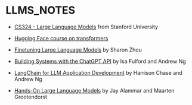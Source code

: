 # LLMS_NOTES

* [CS324 - Large Language Models](https://stanford-cs324.github.io/winter2022/) from Stanford University

* [Hugging Face course on transformers](https://huggingface.co/learn/nlp-course/chapter1/1)

* [Finetuning Large Language Models](https://www.deeplearning.ai/short-courses/finetuning-large-language-models/) by Sharon Zhou

* [Building Systems with the ChatGPT API](https://www.deeplearning.ai/short-courses/building-systems-with-chatgpt/) by Isa Fulford and Andrew Ng

* [LangChain for LLM Application Development](https://www.deeplearning.ai/short-courses/langchain-for-llm-application-development/) by Harrison Chase and Andrew Ng

* [Hands-On Large Language Models](https://www.oreilly.com/library/view/hands-on-large-language/9781098150952/) by Jay Alammar and Maarten Grootendorst
